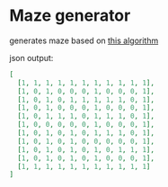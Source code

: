 # Maze generator

generates maze based on [this algorithm](https://www.itnetwork.cz/navrh/algoritmy/algoritmy-bludiste/algoritmus-tvorba-nahodneho-bludiste)

json output:

```json
[
  [1, 1, 1, 1, 1, 1, 1, 1, 1, 1, 1],
  [1, 0, 1, 0, 0, 0, 1, 0, 0, 0, 1],
  [1, 0, 1, 0, 1, 1, 1, 1, 1, 0, 1],
  [1, 0, 1, 0, 0, 0, 1, 0, 0, 0, 1],
  [1, 0, 1, 1, 1, 0, 1, 1, 1, 0, 1],
  [1, 0, 0, 0, 0, 0, 1, 0, 0, 0, 1],
  [1, 0, 1, 0, 1, 0, 1, 1, 1, 0, 1],
  [1, 0, 1, 0, 1, 0, 0, 0, 0, 0, 1],
  [1, 0, 1, 0, 1, 0, 1, 0, 1, 1, 1],
  [1, 0, 1, 0, 1, 0, 1, 0, 0, 0, 1],
  [1, 1, 1, 1, 1, 1, 1, 1, 1, 1, 1]
]
```
